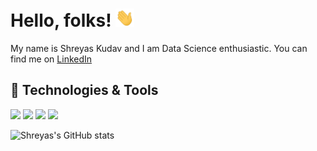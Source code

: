 
# Hello, folks! <img src="https://github.com/shreyas-jk/shreyas-jk/blob/main/wave.gif" width="30px">

My name is Shreyas Kudav and I am Data Science enthusiastic.
You can find me on [LinkedIn](https://www.linkedin.com/in/shreyaskudav/)

## 🔧 Technologies & Tools
![](https://img.shields.io/badge/Programming_Language-Python-informational?style=flat&logo=python2&logoColor=white&color=2bbc8a)
![](https://img.shields.io/badge/Web_Framework-Flask-informational?style=flat&logo=python&logoColor=white&color=2bbc8a)
![](https://img.shields.io/badge/IDE-VSCode-informational?style=flat&logo=python&logoColor=white&color=2bbc8a)
![](https://img.shields.io/badge/Libraries-NumPy_Pandas_ScikitLearn_Matplotlib_Tensorflow-informational?style=flat&logo=python&logoColor=white&color=2bbc8a)

![Shreyas's GitHub stats](https://github-readme-stats.vercel.app/api?username=shreyas-jk&theme=dark)

